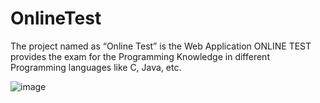 # OnlineTest
The project named as “Online Test” is the Web Application ONLINE TEST provides the exam for the Programming Knowledge in different Programming languages like C, Java, etc.

![image](https://user-images.githubusercontent.com/22257930/84566481-173ca380-ad8f-11ea-83af-ef1fdeed010b.png)
